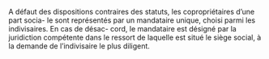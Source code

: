 A défaut des dispositions contraires des statuts, les copropriétaires d’une part socia- le sont représentés par un mandataire unique, choisi parmi les indivisaires. En cas de désac- cord, le mandataire est désigné par la juridiction compétente dans le ressort de laquelle est situé le siège social, à la demande de l’indivisaire le plus diligent.